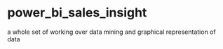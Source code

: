 # power_bi_sales_insight
a whole set of working over data mining and graphical representation of data
